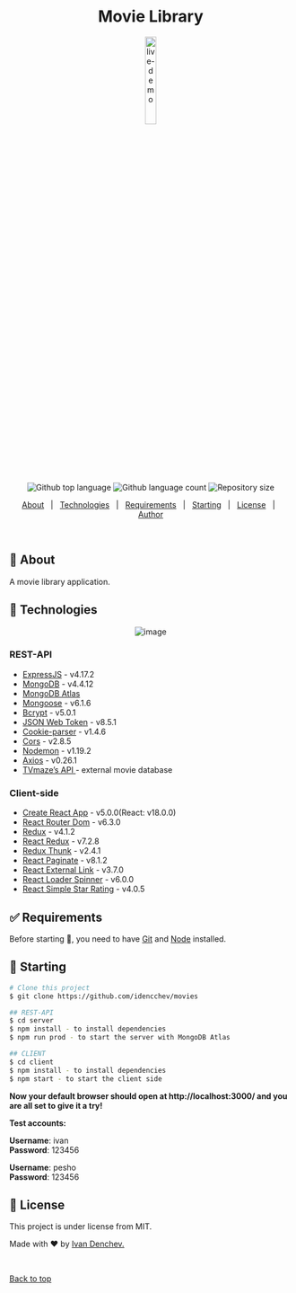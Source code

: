 <h1 align="center">Movie Library</h1>
<div align="center" id="top">

[<img alt="live-demo" width="20%" src="https://www.a2solutions.ae/wp-content/uploads/2016/12/live-demo.png" />](https://movie-library-1.herokuapp.com/)

</div>
<p align="center">
  <img alt="Github top language" src="https://img.shields.io/github/languages/top/idencchev/movies?color=56BEB8">

  <img alt="Github language count" src="https://img.shields.io/github/languages/count/idencchev/movies?color=56BEB8">

  <img alt="Repository size" src="https://img.shields.io/github/repo-size/idencchev/movies?color=56BEB8">
</p>

<p align="center">
  <a href="#dart-about">About</a> &#xa0; | &#xa0; 
  <a href="#rocket-technologies">Technologies</a> &#xa0; | &#xa0;
  <a href="#white_check_mark-requirements">Requirements</a> &#xa0; | &#xa0;
  <a href="#checkered_flag-starting">Starting</a> &#xa0; | &#xa0;
  <a href="#memo-license">License</a> &#xa0; | &#xa0;
  <a href="https://www.linkedin.com/in/ivan-denchev-a211a3218/" target="_blank">Author</a>
</p>

<br>

## :dart: About

A movie library application.

## :rocket: Technologies

<p align="center">
  <img src="https://www.crossshoresolutions.com/wp-content/uploads/2020/04/mern_icon.png" alt="image" border="0" />
</p>

### REST-API

- [ExpressJS](https://github.com/expressjs/express/blob/master/Readme.md) - v4.17.2
- [MongoDB](https://www.mongodb.com/) - v4.4.12
- [MongoDB Atlas](https://www.mongodb.com/cloud/atlas)
- [Mongoose](https://github.com/Automattic/mongoose/blob/master/README.md) - v6.1.6
- [Bcrypt](https://github.com/kelektiv/node.bcrypt.js/blob/master/README.md) - v5.0.1
- [JSON Web Token](https://github.com/auth0/node-jsonwebtoken/blob/master/README.md) - v8.5.1
- [Cookie-parser](https://github.com/expressjs/cookie-parser/blob/master/README.md) - v1.4.6
- [Cors](https://github.com/expressjs/cors/blob/master/README.md) - v2.8.5
- [Nodemon](https://github.com/remy/nodemon/blob/main/README.md) - v1.19.2
- [Axios](https://github.com/axios/axios/blob/master/README.md) - v0.26.1
- [TVmaze’s API ](https://www.tvmaze.com/api) - external movie database

### Client-side

- [Create React App](https://github.com/facebook/create-react-app/blob/main/README.md) - v5.0.0(React: v18.0.0)
- [React Router Dom](https://github.com/remix-run/react-router/blob/main/README.md) - v6.3.0
- [Redux](https://github.com/reduxjs/redux/blob/master/README.md) - v4.1.2
- [React Redux](https://github.com/reduxjs/react-redux/blob/master/README.md) - v7.2.8
- [Redux Thunk](https://github.com/reduxjs/redux-thunk/blob/master/README.md) - v2.4.1
- [React Paginate](https://github.com/AdeleD/react-paginate/blob/master/README.md) - v8.1.2
- [React External Link](https://github.com/acelaya/react-external-link/blob/main/README.md) - v3.7.0
- [React Loader Spinner](https://github.com/mhnpd/react-loader-spinner/blob/master/README.md) - v6.0.0
- [React Simple Star Rating](https://github.com/awran5/react-simple-star-rating/blob/main/README.md) - v4.0.5

## :white_check_mark: Requirements

Before starting :checkered_flag:, you need to have [Git](https://git-scm.com) and [Node](https://nodejs.org/en/) installed.

## :checkered_flag: Starting

```bash
# Clone this project
$ git clone https://github.com/idencchev/movies

## REST-API
$ cd server
$ npm install - to install dependencies
$ npm run prod - to start the server with MongoDB Atlas

## CLIENT
$ cd client
$ npm install - to install dependencies
$ npm start - to start the client side
```

**Now your default browser should open at http://localhost:3000/ and you are all set to give it a try!**

**Test accounts:**

**Username**: ivan  
**Password**: 123456

**Username**: pesho  
**Password**: 123456

## :memo: License

This project is under license from MIT.

Made with :heart: by <a href="https://github.com/idencchev" target="_blank">Ivan Denchev.</a>

&#xa0;

<a href="#top">Back to top</a>
